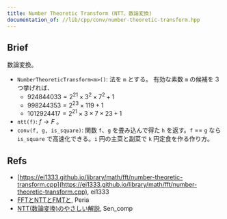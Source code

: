 ```yaml
---
title: Number Theoretic Transform (NTT、数論変換)
documentation_of: //lib/cpp/conv/number-theoretic-transform.hpp
---
```

## Brief
数論変換。

* `NumberTheoreticTransform<m>()`: 法を `m` とする。
  有効な素数 `m` の候補を 3 つ挙げれば、
  - $924844033 = 2^{21} \times 3^2 \times 7^2 + 1$
  - $998244353 = 2^{23} \times 119 + 1$
  - $1012924417 = 2^{21} \times 3 \times 7 \times 23 + 1$
* `ntt(f)`: $f \to F$ 。
* `conv(f, g, is_square)`: 関数 `f`、`g` を畳み込んで得た `h` を返す。`f` == `g` なら `is_square` で高速化できる。`i` 円の主菜と副菜で `k` 円定食を作る作り方。

## Refs
* [https://ei1333.github.io/library/math/fft/number-theoretic-transform.cpp](https://ei1333.github.io/library/math/fft/number-theoretic-transform.cpp), ei1333
* [FFTとNTTとFMTと](https://qiita.com/peria/items/f6912f6d91db409ca87a), Peria
* [NTT(数論変換)のやさしい解説](https://qiita.com/Sen_comp/items/9401382df736e51564c1), Sen_comp
